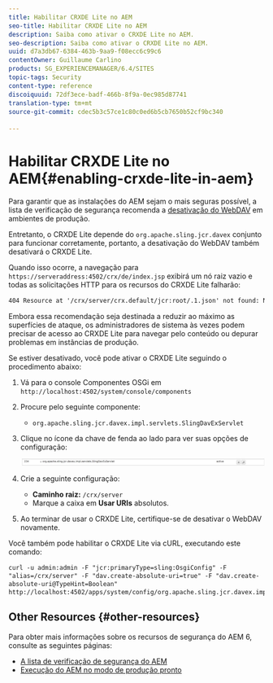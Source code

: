 ```yaml
---
title: Habilitar CRXDE Lite no AEM
seo-title: Habilitar CRXDE Lite no AEM
description: Saiba como ativar o CRXDE Lite no AEM.
seo-description: Saiba como ativar o CRXDE Lite no AEM.
uuid: d7a3db67-6384-463b-9aa9-f08ecc6c99c6
contentOwner: Guillaume Carlino
products: SG_EXPERIENCEMANAGER/6.4/SITES
topic-tags: Security
content-type: reference
discoiquuid: 72df3ece-badf-466b-8f9a-0ec985d87741
translation-type: tm+mt
source-git-commit: cdec5b3c57ce1c80c0ed6b5cb7650b52cf9bc340

---
```



# Habilitar CRXDE Lite no AEM{#enabling-crxde-lite-in-aem}

Para garantir que as instalações do AEM sejam o mais seguras possível, a lista de verificação de segurança recomenda a [desativação do WebDAV](/help/sites-administering/security-checklist.md#disable-webdav) em ambientes de produção.

Entretanto, o CRXDE Lite depende do `org.apache.sling.jcr.davex` conjunto para funcionar corretamente, portanto, a desativação do WebDAV também desativará o CRXDE Lite.

Quando isso ocorre, a navegação para `https://serveraddress:4502/crx/de/index.jsp` exibirá um nó raiz vazio e todas as solicitações HTTP para os recursos do CRXDE Lite falharão:

```xml
404 Resource at '/crx/server/crx.default/jcr:root/.1.json' not found: No resource found
```

Embora essa recomendação seja destinada a reduzir ao máximo as superfícies de ataque, os administradores de sistema às vezes podem precisar de acesso ao CRXDE Lite para navegar pelo conteúdo ou depurar problemas em instâncias de produção.

Se estiver desativado, você pode ativar o CRXDE Lite seguindo o procedimento abaixo:

1. Vá para o console Componentes OSGi em `http://localhost:4502/system/console/components`
1. Procure pelo seguinte componente:

   * `org.apache.sling.jcr.davex.impl.servlets.SlingDavExServlet`

1. Clique no ícone da chave de fenda ao lado para ver suas opções de configuração:

   ![chlimage_1-80](assets/chlimage_1-80.png)

1. Crie a seguinte configuração:

   * **Caminho raiz:** `/crx/server`
   * Marque a caixa em **Usar URIs** absolutos.

1. Ao terminar de usar o CRXDE Lite, certifique-se de desativar o WebDAV novamente.

Você também pode habilitar o CRXDE Lite via cURL, executando este comando:

```shell
curl -u admin:admin -F "jcr:primaryType=sling:OsgiConfig" -F "alias=/crx/server" -F "dav.create-absolute-uri=true" -F "dav.create-absolute-uri@TypeHint=Boolean" http://localhost:4502/apps/system/config/org.apache.sling.jcr.davex.impl.servlets.SlingDavExServlet
```

## Other Resources {#other-resources}

Para obter mais informações sobre os recursos de segurança do AEM 6, consulte as seguintes páginas:

* [A lista de verificação de segurança do AEM](/help/sites-administering/security-checklist.md)
* [Execução do AEM no modo de produção pronto](/help/sites-administering/production-ready.md)

